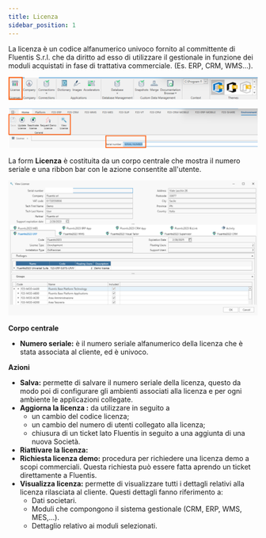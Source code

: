 ```yaml
---
title: Licenza
sidebar_position: 1
---
```


La licenza è un codice alfanumerico univoco fornito al committente di Fluentis S.r.l. che da diritto ad esso di utilizzare il gestionale in funzione dei moduli acquistati in fase di trattativa commerciale. (Es. ERP, CRM, WMS...).

![](../../../static/images/20241204112048.png)

![](../../../static/images/20241216141938.png)

La form **Licenza** è costituita da un corpo centrale che mostra il numero seriale e una ribbon bar con le azione consentite all'utente.

![](../../../static/images/20241216142334.png)

**Corpo centrale**
* **Numero seriale:** è il numero seriale alfanumerico della licenza che è stata associata al cliente, ed è univoco.

**Azioni**
* **Salva:** permette di salvare il numero seriale della licenza, questo da modo poi di configurare gli ambienti associati alla licenza e per ogni ambiente le applicazioni collegate.
* **Aggiorna la licenza :** da utilizzare in seguito a
    - un cambio del codice licenza;
    - un cambio del numero di utenti collegato alla licenza;
    - chiusura di un ticket lato Fluentis in seguito a una aggiunta di una nuova Società.
* **Riattivare la licenza:**
* **Richiesta licenza demo:** procedura per richiedere una licenza demo a scopi commerciali. Questa richiesta può essere fatta aprendo un ticket direttamente a Fluentis.
* **Visualizza licenza:** permette di visualizzare tutti i dettagli relativi alla licenza rilasciata al cliente. Questi dettagli fanno riferimento a:
    -   Dati societari.
    -   Moduli che compongono il sistema gestionale (CRM, ERP, WMS, MES,...).
    -   Dettaglio relativo ai moduli selezionati.

